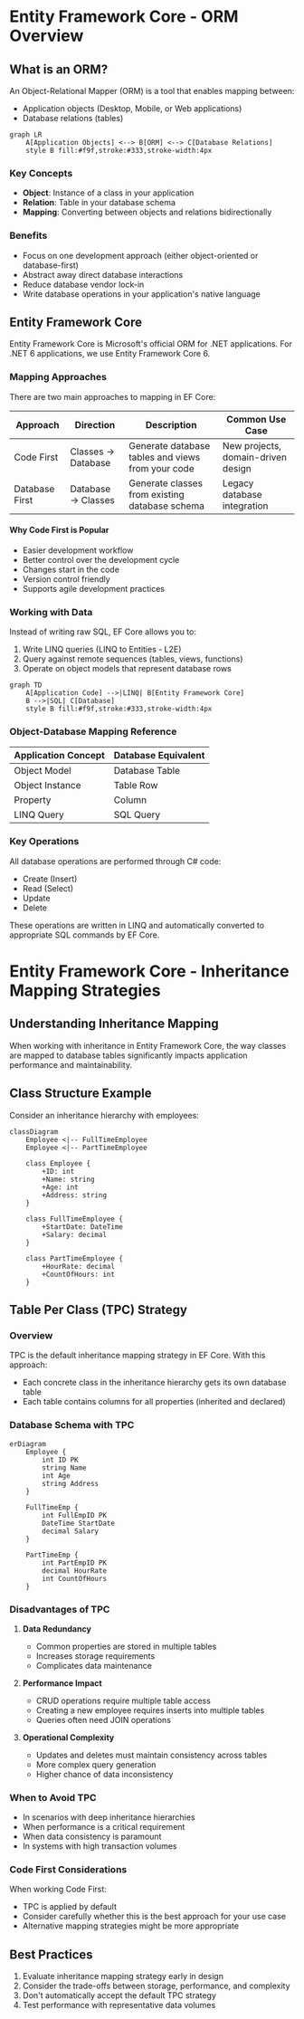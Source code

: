# Entity Framework Core - ORM Overview

## What is an ORM?

An Object-Relational Mapper (ORM) is a tool that enables mapping between:
- Application objects (Desktop, Mobile, or Web applications)
- Database relations (tables)

```mermaid
graph LR
    A[Application Objects] <--> B[ORM] <--> C[Database Relations]
    style B fill:#f9f,stroke:#333,stroke-width:4px
```

### Key Concepts
- **Object**: Instance of a class in your application
- **Relation**: Table in your database schema
- **Mapping**: Converting between objects and relations bidirectionally

### Benefits
- Focus on one development approach (either object-oriented or database-first)
- Abstract away direct database interactions
- Reduce database vendor lock-in
- Write database operations in your application's native language

## Entity Framework Core

Entity Framework Core is Microsoft's official ORM for .NET applications. For .NET 6 applications, we use Entity Framework Core 6.

### Mapping Approaches

There are two main approaches to mapping in EF Core:

| Approach | Direction | Description | Common Use Case |
|----------|-----------|-------------|----------------|
| Code First | Classes → Database | Generate database tables and views from your code | New projects, domain-driven design |
| Database First | Database → Classes | Generate classes from existing database schema | Legacy database integration |

#### Why Code First is Popular
- Easier development workflow
- Better control over the development cycle
- Changes start in the code
- Version control friendly
- Supports agile development practices

### Working with Data

Instead of writing raw SQL, EF Core allows you to:
1. Write LINQ queries (LINQ to Entities - L2E)
2. Query against remote sequences (tables, views, functions)
3. Operate on object models that represent database rows

```mermaid
graph TD
    A[Application Code] -->|LINQ| B[Entity Framework Core]
    B -->|SQL| C[Database]
    style B fill:#f9f,stroke:#333,stroke-width:4px
```

### Object-Database Mapping Reference

| Application Concept | Database Equivalent |
|--------------------|---------------------|
| Object Model | Database Table |
| Object Instance | Table Row |
| Property | Column |
| LINQ Query | SQL Query |

### Key Operations
All database operations are performed through C# code:
- Create (Insert)
- Read (Select)
- Update
- Delete

These operations are written in LINQ and automatically converted to appropriate SQL commands by EF Core.


# Entity Framework Core - Inheritance Mapping Strategies

## Understanding Inheritance Mapping

When working with inheritance in Entity Framework Core, the way classes are mapped to database tables significantly impacts application performance and maintainability.

## Class Structure Example

Consider an inheritance hierarchy with employees:

```mermaid
classDiagram
    Employee <|-- FullTimeEmployee
    Employee <|-- PartTimeEmployee
    
    class Employee {
        +ID: int
        +Name: string
        +Age: int
        +Address: string
    }
    
    class FullTimeEmployee {
        +StartDate: DateTime
        +Salary: decimal
    }
    
    class PartTimeEmployee {
        +HourRate: decimal
        +CountOfHours: int
    }
```

## Table Per Class (TPC) Strategy

### Overview
TPC is the default inheritance mapping strategy in EF Core. With this approach:
- Each concrete class in the inheritance hierarchy gets its own database table
- Each table contains columns for all properties (inherited and declared)

### Database Schema with TPC
```mermaid
erDiagram
    Employee {
        int ID PK
        string Name
        int Age
        string Address
    }
    
    FullTimeEmp {
        int FullEmpID PK
        DateTime StartDate
        decimal Salary
    }
    
    PartTimeEmp {
        int PartEmpID PK
        decimal HourRate
        int CountOfHours
    }
```

### Disadvantages of TPC

1. **Data Redundancy**
   - Common properties are stored in multiple tables
   - Increases storage requirements
   - Complicates data maintenance

2. **Performance Impact**
   - CRUD operations require multiple table access
   - Creating a new employee requires inserts into multiple tables
   - Queries often need JOIN operations

3. **Operational Complexity**
   - Updates and deletes must maintain consistency across tables
   - More complex query generation
   - Higher chance of data inconsistency

### When to Avoid TPC
- In scenarios with deep inheritance hierarchies
- When performance is a critical requirement
- When data consistency is paramount
- In systems with high transaction volumes

### Code First Considerations
When working Code First:
- TPC is applied by default
- Consider carefully whether this is the best approach for your use case
- Alternative mapping strategies might be more appropriate

## Best Practices
1. Evaluate inheritance mapping strategy early in design
2. Consider the trade-offs between storage, performance, and complexity
3. Don't automatically accept the default TPC strategy
4. Test performance with representative data volumes
